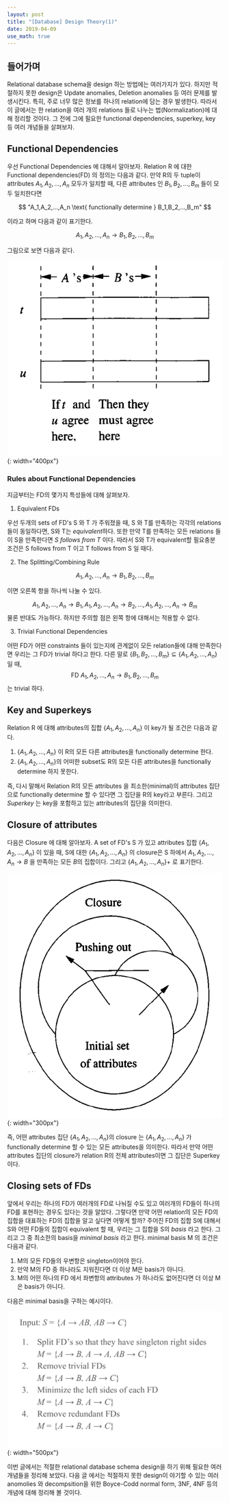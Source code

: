 ```yaml
---
layout: post
title: "[Database] Design Theory(1)"
date: 2019-04-09
use_math: true
---
```


## 들어가며
Relational database schema을 design 하는 방법에는 여러가지가 있다. 하지만 적절하지 못한 design은 Update anomalies, Deletion anomalies 등 여러 문제를 발생시킨다. 특히, 주로 너무 많은 정보를 하나의 relation에 담는 경우 발생한다. 따라서 이 글에서는 한 relation을 여러 개의 relations 들로 나누는 법(Normalization)에 대해 정리할 것이다. 그 전에 그에 필요한 functional dependencies, superkey, key 등 여러 개념들을 살펴보자.

## Functional Dependencies
우선 Functional Dependencies 에 대해서 알아보자. Relation R 에 대한 Functional dependencies(FD) 의 정의는 다음과 같다. 만약 R의 두  tuple이 attributes $A_1,A_2,...,A_n$ 모두가 일치할 때, 다른 attributes 인 $B_1,B_2,...,B_m$ 들이 모두 일치한다면

$$ "A_1,A_2,...,A_n \text{ functionally determine } B_1,B_2,...,B_m" $$

이라고 하며 다음과 같이 표기한다.

$$ A_1,A_2,...,A_n \rightarrow  B_1,B_2,...,B_m $$

그림으로 보면 다음과 같다.

!['Functional Dependencies'](/assets/images/post/post_2_1.png){: width="400px"}


### Rules about Functional Dependencies
지금부터는 FD의 몇가지 특성들에 대해 살펴보자.

1. Equivalent FDs

우선 두개의 sets of FD's S 와 T 가 주워졌을 때, S 와 T를 만족하는 각각의 relations 들이 동일하다면, S와 T는 *equivalent*하다. 또한 만약 T를 만족하는 모든  relations 들이 S을 만족한다면 *S follows from T* 이다. 따라서 S와 T가 equivalent할 필요충분 조건은 S follows from T 이고 T follows from S 일 때다.

2. The Splitting/Combining Rule

$$ A_1,A_2,...,A_n \rightarrow  B_1,B_2,...,B_m $$

이면 오른쪽 항을 하나씩 나눌 수 있다.

$$ A_1,A_2,...,A_n \rightarrow  B_1, A_1,A_2,...,A_n \rightarrow B_2,...,A_1,A_2,...,A_n \rightarrow B_m $$
물론 반대도 가능하다. 하지만 주의할 점은 왼쪽 항에 대해서는 적용할 수 없다.

3. Trivial Functional Dependencies

어떤 FD가 어떤 constraints 들이 있는지에 관계없이 모든 relation들에 대해 만족한다면 우리는 그 FD가 trivial 하다고 한다. 다른 말로 $\{B_1,B_2,...,B_m\} \subseteq \{A_1,A_2,...,A_n\}$ 일 때,
$$\text{FD  } A_1,A_2,...,A_n \rightarrow  B_1,B_2,...,B_m $$
는 trivial 하다.

## Key and Superkeys
Relation R 에 대해 attributes의 집합 $\{A_1,A_2,...,A_n\}$ 이 key가 될 조건은 다음과 같다.
1. $\{A_1,A_2,...,A_n\}$ 이 R의 모든 다른 attributes을 functionally determine 한다.
2. $\{A_1,A_2,...,A_n\}$의 어떠한 subset도 R의 모든 다른 attributes을 functionally determine 하지 못한다.

즉, 다시 말해서 Relation R의 모든 attributes 을 최소한(minimal)의 attributes 집단으로 functionally determine 할 수 있다면 그 집단을 R의 key라고 부른다.
그리고 *Superkey* 는 key을 포함하고 있는 attributes의 집단을 의미한다.

## Closure of attributes
다음은 Closure 에 대해 알아보자. A set of FD's S 가 있고 attributes 집합 $\{A_1,A_2,...,A_n \}$ 이 있을 때, S에 대한 $\{A_1,A_2,...,A_n\}$ 의 closure은 S 하에서 $A_1,A_2,...,A_n \rightarrow  B$ 을 만족하는 모든 $B$의 집합이다. 그리고 $\{A_1,A_2,...,A_n\}+$ 로 표기한다.

!["Closure of attributes"](/assets/images/post/post_2_2.png){: width="300px"}

즉, 어떤 attributes 집단 $\{A_1,A_2,...,A_n \}$의 closure 는 $\{A_1,A_2,...,A_n \}$ 가 functionally determine 할 수 있는 모든 attributes을 의미한다. 따라서 만약 어떤 attributes 집단의 closure가 relation R의 전체 attributes이면 그 집단은 Superkey 이다.  

## Closing sets of FDs
앞에서 우리는 하나의 FD가 여러개의 FD로 나눠질 수도 있고 여러개의 FD들이 하나의 FD를 표현하는 경우도 있다는 것을 알았다. 그렇다면 만약 어떤 relation의 모든 FD의 집합을 대표하는 FD의 집합을 알고 싶다면 어떻게 할까? 주어진 FD의 집합 S에 대해서 S와 어떤 FD들의 집합이 equivalent 할 때, 우리는 그 집합을 S의 *basis* 라고 한다. 그리고 그 중 최소한의 basis을 *minimal basis* 라고 한다. minimal basis M 의 조건은 다음과 같다.
1. M의 모든 FD들의 우변항은 singleton이어야 한다.
2. 만약 M의 FD 중 하나라도 지워진다면 더 이상 M은 basis가 아니다.
3. M의 어떤 하나의 FD 에서 좌변항의 attributes 가 하나라도 없어진다면 더 이상 M 은 basis가 아니다.

다음은 minimal basis을 구하는 예시이다.

!["minimal basis example"](/assets/images/post/post_2_3.png){: width="500px"}   


이번 글에서는 적절한 relational database schema design을 하기 위해 필요한 여러 개념들을 정리해 보았다. 다음 글 에서는 적절하지 못한 design이 야기할 수 있는 여러 anomolies 와 decompsition을 위한 Boyce-Codd normal form, 3NF, 4NF 등의 개념에 대해 정리해 볼 것이다.     
